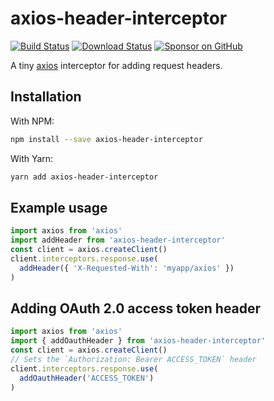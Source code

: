 # axios-header-interceptor

[![Build Status](https://travis-ci.org/compwright/axios-header-interceptor.png?branch=master)](https://travis-ci.org/compwright/axios-header-interceptor)
[![Download Status](https://img.shields.io/npm/dm/axios-header-interceptor.svg?style=flat-square)](https://www.npmjs.com/package/axios-header-interceptor)
[![Sponsor on GitHub](https://img.shields.io/static/v1?label=Sponsor&message=❤&logo=GitHub&link=https://github.com/sponsors/compwright)](https://github.com/sponsors/compwright)

A tiny [axios](https://www.npmjs.com/package/axios) interceptor for adding request headers.

## Installation

With NPM:

```bash
npm install --save axios-header-interceptor
```

With Yarn:

```bash
yarn add axios-header-interceptor
```

## Example usage

```javascript
import axios from 'axios'
import addHeader from 'axios-header-interceptor'
const client = axios.createClient()
client.interceptors.response.use(
  addHeader({ 'X-Requested-With': 'myapp/axios' })
)
```

## Adding OAuth 2.0 access token header

```javascript
import axios from 'axios'
import { addOauthHeader } from 'axios-header-interceptor'
const client = axios.createClient()
// Sets the `Authorization: Bearer ACCESS_TOKEN` header
client.interceptors.response.use(
  addOauthHeader('ACCESS_TOKEN')
)
```
